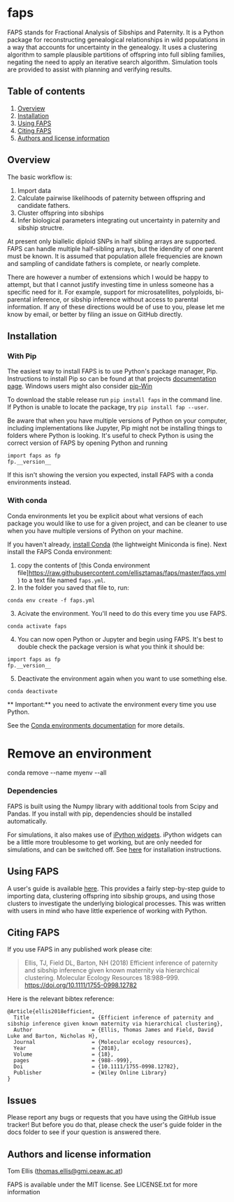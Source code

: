 # faps

FAPS stands for Fractional Analysis of Sibships and Paternity. It is a Python package for reconstructing genealogical relationships in wild populations in a way that accounts for uncertainty in the genealogy. It uses a clustering algorithm to sample plausible partitions of offspring into full sibling families, negating the need to apply an iterative search algorithm. Simulation tools are provided to assist with planning and verifying results.

## Table of contents

1. [Overview](#overview)
2. [Installation](#installation)
3. [Using FAPS](#using-faps)
4. [Citing FAPS](#citing-faps)
5. [Authors and license information](#authors-and-license-information)

## Overview
The basic workflow is:

1. Import data
2. Calculate pairwise likelihoods of paternity between offspring and candidate fathers.
3. Cluster offspring into sibships
4. Infer biological parameters integrating out uncertainty in paternity and sibship structre.

At present only biallelic diploid SNPs in half sibling arrays are supported. FAPS can handle multiple half-sibling arrays, but the idendity of one parent must be known. It is assumed that population allele frequencies are known and sampling of candidate fathers is complete, or nearly complete.

There are however a number of extensions which I would be happy to attempt, but that I cannot justify investing time in unless someone has a specific need for it. For example, support for microsatellites, polyploids, bi-parental inference, or sibship inference without access to parental information. If any of these directions would be of use to you, please let me know by email, or better by filing an issue on GitHub directly.

## Installation

### With Pip
The easiest way to install FAPS is to use Python's package manager, Pip. Instructions to install Pip so can be found at that projects [documentation page](https://pip.pypa.io/en/stable/installing/). Windows users might also consider [pip-Win](https://sites.google.com/site/pydatalog/python/pip-for-windows)

To download the stable release run `pip install faps` in the command line.
If Python is unable to locate the package, try `pip install fap --user`.

Be aware that when you have multiple versions of Python on your computer, including implementations like Jupyter, Pip might not be installing things to folders where Python is looking. It's useful to check Python is using the correct version of FAPS by opening Python and running
```
import faps as fp
fp.__version__
```
If this isn't showing the version you expected, install FAPS with a conda environments instead.

### With conda
Conda environments let you be explicit about what versions of each package you
would like to use for a given project, and can be cleaner to use when you have
multiple versions of Python on your machine.

If you haven't already, [install Conda](https://docs.conda.io/projects/conda/en/latest/user-guide/install/index.html) (the lightweight Miniconda is fine). Next install the FAPS Conda environment:

1. copy the contents of [this Conda environment file]https://raw.githubusercontent.com/ellisztamas/faps/master/faps.yml) to a text file named `faps.yml`.
2. In the folder you saved that file to, run:
```
conda env create -f faps.yml
```
3. Acivate the environment. You'll need to do this every time you use FAPS.
```
conda activate faps
```
4. You can now open Python or Jupyter and begin using FAPS. It's best to double check the package version is what you think it should be:
```
import faps as fp
fp.__version__
```
5. Deactivate the environment again when you want to use something else.
```
conda deactivate
```

** Important:** you need to activate the environment every time you use Python.

See the [Conda environments documentation](https://docs.conda.io/projects/conda/en/latest/user-guide/tasks/manage-environments.html#) for more details.

# Remove an environment
conda remove --name myenv --all


### Dependencies
FAPS is built using the Numpy library with additional tools from Scipy and Pandas. If you install with pip, dependencies should be installed automatically.

For simulations, it also makes use of [iPython widgets](https://github.com/jupyter-widgets/ipywidgets). iPython widgets can be a little more troublesome to get working, but are only needed for simulations, and can be switched off. See [here](https://github.com/jupyter-widgets/ipywidgets/blob/master/docs/source/user_install.md) for installation instructions.

## Using FAPS
A user's guide is available [here](https://fractional-analysis-of-paternity-and-sibships.readthedocs.io/en/latest/). This provides a fairly step-by-step guide to importing data, clustering offspring into sibship groups, and using those clusters to investigate the underlying biological processes. This was written with users in mind who have little experience of working with Python.

## Citing FAPS

If you use FAPS in any published work please cite:

> Ellis, TJ, Field DL, Barton, NH (2018) Efficient inference of paternity and sibship inference given known maternity via hierarchical clustering. Molecular Ecology Resources 18:988–999. https://doi.org/10.1111/1755-0998.12782

Here is the relevant bibtex reference:

```
@Article{ellis2018efficient,
  Title                    = {Efficient inference of paternity and sibship inference given known maternity via hierarchical clustering},  
  Author                   = {Ellis, Thomas James and Field, David Luke and Barton, Nicholas H},  
  Journal                  = {Molecular ecology resources},  
  Year                     = {2018},  
  Volume                   = {18},  
  pages                    = {988--999},  
  Doi                      = {10.1111/1755-0998.12782},  
  Publisher                = {Wiley Online Library}  
}
```

## Issues

Please report any bugs or requests that you have using the GitHub issue tracker! But before you do that, please check the user's guide folder in the docs folder to see if your question is answered there.

## Authors and license information

Tom Ellis (thomas.ellis@gmi.oeaw.ac.at)

FAPS is available under the MIT license. See LICENSE.txt for more information
